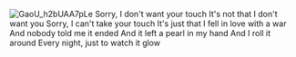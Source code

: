 
![GaoU_h2bUAA7pLe](https://github.com/user-attachments/assets/d84e6843-f593-4b20-aa5b-b074c1980544)
Sorry, I don't want your touch It's not that I don't want you Sorry, I can't take your touch It's just that I fell in love with a war And nobody told me it ended And it left a pearl in my hand And I roll it around Every night, just to watch it glow
